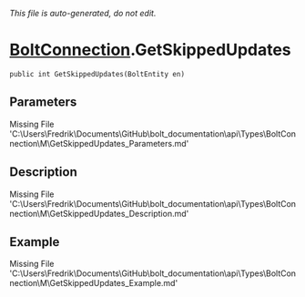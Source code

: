 *This file is auto-generated, do not edit.*

# [BoltConnection](Types/BoltConnection.md).GetSkippedUpdates
`public int GetSkippedUpdates(BoltEntity en)`
## Parameters
Missing File 'C:\Users\Fredrik\Documents\GitHub\bolt_documentation\api\Types\BoltConnection\M\GetSkippedUpdates_Parameters.md'
## Description
Missing File 'C:\Users\Fredrik\Documents\GitHub\bolt_documentation\api\Types\BoltConnection\M\GetSkippedUpdates_Description.md'
## Example
Missing File 'C:\Users\Fredrik\Documents\GitHub\bolt_documentation\api\Types\BoltConnection\M\GetSkippedUpdates_Example.md'
